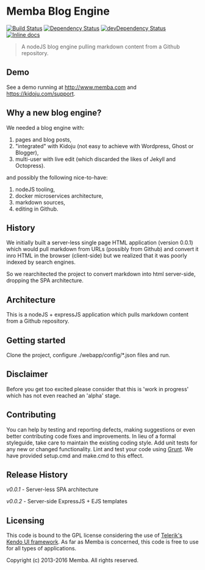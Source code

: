 # Memba Blog Engine

[![Build Status](https://travis-ci.org/Memba/Memba-Blog.svg?branch=master)](https://travis-ci.org/Memba/Memba-Blog)
[![Dependency Status](https://david-dm.org/Memba/Memba-Blog.svg)](https://david-dm.org/Memba/Memba-Blog)
[![devDependency Status](https://david-dm.org/Memba/Memba-Blog/dev-status.svg)](https://david-dm.org/Memba/Memba-Blog#info=devDependencies)
[![Inline docs](http://inch-ci.org/github/Memba/Memba-Blog.svg?branch=master)](http://inch-ci.org/github/Memba/Memba-Blog)

>  A nodeJS blog engine pulling markdown content from a Github repository.

## Demo

See a demo running at http://www.memba.com and https://kidoju.com/support.

## Why a new blog engine?

We needed a blog engine with:

1. pages and blog posts,
2. "integrated" with Kidoju (not easy to achieve with Wordpress, Ghost or Blogger),
3. multi-user with live edit (which discarded the likes of Jekyll and Octopress).

and possibly the following nice-to-have:

1. nodeJS tooling,
2. docker microservices architecture,
2. markdown sources,
3. editing in Github.

## History

We initially built a server-less single page HTML application (version 0.0.1) which would pull markdown from URLs (possibly from Github) 
and convert it inro HTML in the browser (client-side) but we realized that it was poorly indexed by search engines.

So we rearchitected the project to convert markdown into html server-side, dropping the SPA architecture.

## Architecture

This is a nodeJS + expressJS application which pulls markdown content from a Github repository.

## Getting started

Clone the project, configure ./webapp/config/*.json files and run.

## Disclaimer

Before you get too excited please consider that this is 'work in progress' which has not even reached an 'alpha' stage.

## Contributing

You can help by testing and reporting defects, making suggestions or even better contributing code fixes and improvements. In lieu of a formal styleguide, take care to maintain the existing coding style. Add unit tests for any new or changed functionality. Lint and test your code using [Grunt](http://gruntjs.com/). We have provided setup.cmd and make.cmd to this effect.

## Release History

_v0.0.1_ - Server-less SPA architecture

_v0.0.2_ - Server-side ExpressJS + EJS templates

## Licensing

This code is bound to the GPL license considering the use of [Telerik's Kendo UI framework](http://www.kendoui.com).
As far as Memba is concerned, this code is free to use for all types of applications.

Copyright (c) 2013-2016 Memba. All rights reserved.
